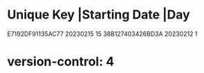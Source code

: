 # Unique Key        |Starting Date |Day
  E7192DF91135AC77   20230215       15
  38B127403426BD3A   20230212       1
# version-control: 4
